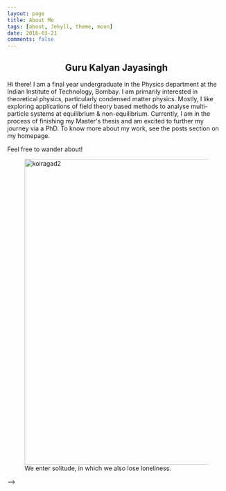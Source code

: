 ```yaml
---
layout: page
title: About Me
tags: [about, Jekyll, theme, moon]
date: 2016-03-21
comments: false
---
```

  <!-- <a href="http://taylantatli.github.io/Moon"><b>Moon</b></a>  -->
## <center>  Guru Kalyan Jayasingh </center>
Hi there!
I am a final year undergraduate in the Physics department at the Indian Institute of Technology, Bombay.
I am primarily interested in theoretical physics, particularly condensed matter physics. Mostly, I like
exploring
applications of field theory based methods to analyse multi-particle systems at equilibrium & non-equilibrium.
Currently, I am in the process of finishing my Master's thesis and am excited to further my journey via a PhD.
To know more about my work, see the posts section on my homepage.
 <!-- That said, I also like abstract mathematics and have some
fondness for biology as well. Previously I've mostly explored general relativity and differential geometry.
Currently, i am most fascinated by Quantum Field Theories (if you haven't heard of it, do give my post a read)
and hopefully I won't have further phase transitions of my interest in the near future ;) -->


<!-- I've been fortunate to spend some time in <a href="https://www.tifr.res.in"><b>Tata Institute of Fundamental Research(Mumbai)</b></a> and at the <a href="https://www.niser.ac.in"><b>National Institute of Science Education and Research (Bhubaneswar) </b></a> . Apart from the work that i did there, I grew a sense what working as a professional requires and I plan to become one someday (not too far though). -->

<!-- I also manage a hobby club, the <a href="http://mnp-club.github.io"><b>Maths and Physics Club</b></a>, aimed to spread the enthusiasm for basic sciences among the public. -->

Feel free to wander about!

<figure>
	<a data-flickr-embed="true" href="https://www.flickr.com/photos/186166047@N05/49276003318/in/dateposted-public/" title="koiragad2"><img src="https://live.staticflickr.com/65535/49276003318_cdf7467899_c.jpg" width="800" height="705" alt="koiragad2"></a>
	 <figcaption>We enter solitude, in which we also lose loneliness.</figcaption>
</figure>



<!-- See a [live version of Moon](http://taylantatli.github.io/Moon) hosted on GitHub.

<!-- https://cloud.githubusercontent.com/assets/754514/14509716/61ac6c8e-01d6-11e6-879f-8308883de790.png --> -->

<!-- [Curriculum Vitae](https://github.com/Guruzeta/sun){: .btn} -->
